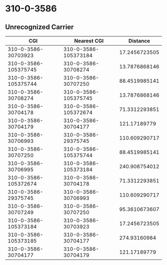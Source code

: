 # 310-0-3586
## Unrecognized Carrier


| CGI | Nearest CGI | Distance |
|-----|-------------|----------|
| 310-0-3586-30703923 | 310-0-3586-105373184 | 17.2456723505 |
| 310-0-3586-105375745 | 310-0-3586-30708274 | 13.7876868146 |
| 310-0-3586-105375744 | 310-0-3586-30707250 | 88.4519985141 |
| 310-0-3586-30708274 | 310-0-3586-105375745 | 13.7876868146 |
| 310-0-3586-30704178 | 310-0-3586-105372674 | 71.3312293851 |
| 310-0-3586-30704179 | 310-0-3586-30704177 | 121.17189779 |
| 310-0-3586-30706993 | 310-0-3586-29375745 | 110.609290717 |
| 310-0-3586-30707250 | 310-0-3586-105375744 | 88.4519985141 |
| 310-0-3586-30706995 | 310-0-3586-105373184 | 240.908754012 |
| 310-0-3586-105372674 | 310-0-3586-30704178 | 71.3312293851 |
| 310-0-3586-29375745 | 310-0-3586-30706993 | 110.609290717 |
| 310-0-3586-30707249 | 310-0-3586-30707250 | 95.3610673607 |
| 310-0-3586-105373184 | 310-0-3586-30703923 | 17.2456723505 |
| 310-0-3586-105373185 | 310-0-3586-30704177 | 274.93160984 |
| 310-0-3586-30704177 | 310-0-3586-30704179 | 121.17189779 |
